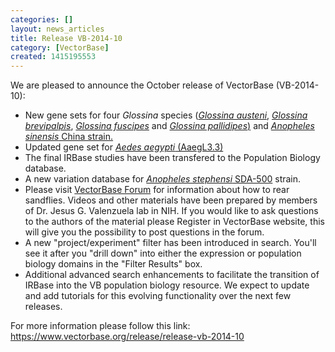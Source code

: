 ```yaml
---
categories: []
layout: news_articles
title: Release VB-2014-10
category: [VectorBase]
created: 1415195553
---
```

We are pleased to announce the October release of VectorBase (VB-2014-10):

<ul>
<li>New gene sets for four <em>Glossina</em> species (<a href="https://www.vectorbase.org/Glossina_austeni/Info/Index"><em>Glossina austeni</em></a>, <a href="https://www.vectorbase.org/Glossina_brevipalpis/Info/Index"><em>Glossina brevipalpis</em></a>, <a href="https://www.vectorbase.org/Glossina_fuscipes/Info/Index"><em>Glossina fuscipes</em></a> and <a href="https://www.vectorbase.org/Glossina_pallidipes/Info/Index"><em>Glossina pallidipes</em>)</a> and <a href="https://www.vectorbase.org/Anopheles_sinensisC/Info/Index"><em>Anopheles sinensis</em> China strain.</a></li>
<li>Updated gene set for <a href="https://www.vectorbase.org/Aedes_aegypti/Info/Index"><em>Aedes aegypti</em> (AaegL3.3)</a></li>
<li>The final IRBase studies have been transfered to the Population Biology database.</li>
<li>A new variation database for <a href="https://www.vectorbase.org/Anopheles_stephensiI/Info/Index"><em>Anopheles stephensi</em> SDA-500</a> strain.</li>
<li>Please visit  <a href="/content/cd-sand-fly-fellas-sand-fly-rearing-guide">VectorBase Forum</a> for information about how to rear sandflies. Videos and other materials have been prepared by members of Dr. Jesus G. Valenzuela lab in NIH. If you would like to ask questions to the authors of the material please Register in VectorBase website, this will give you the possibility to post questions in the forum.</li>
<li>A new "project/experiment" filter has been introduced in search.  You'll see it after you "drill down" into either the expression or population biology domains in the "Filter Results" box.</li>
<li>Additional advanced search enhancements to facilitate the transition of IRBase into the VB population biology resource.  We expect to update and add tutorials for this evolving functionality over the next few releases.
</ul>

<p>
For more information please follow this link:
<a href="https://www.vectorbase.org/release/release-vb-2014-10">https://www.vectorbase.org/release/release-vb-2014-10</a>
</p>
